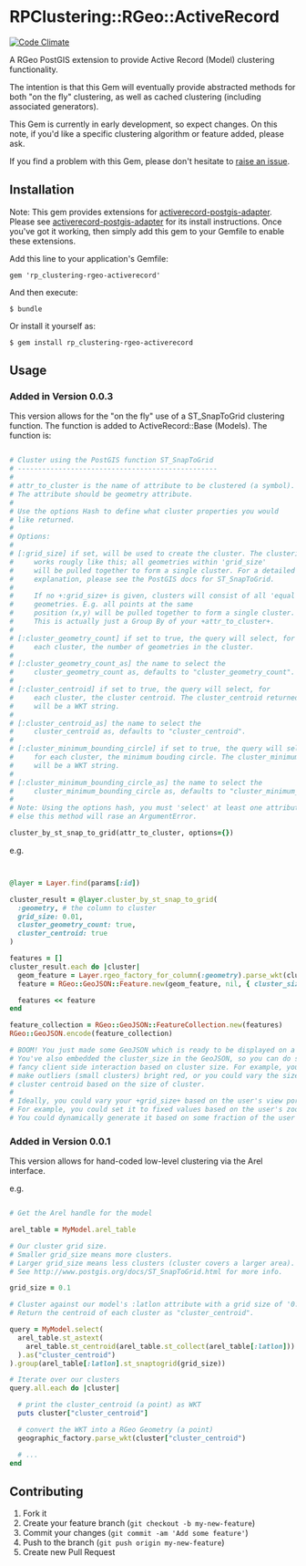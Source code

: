 # RPClustering::RGeo::ActiveRecord

[![Code Climate](https://codeclimate.com/github/robertpyke/rp_clustering-rgeo-activerecord.png)](https://codeclimate.com/github/robertpyke/rp_clustering-rgeo-activerecord)

A RGeo PostGIS extension to provide Active Record (Model) clustering functionality.

The intention is that this Gem will eventually provide abstracted methods for
both "on the fly" clustering, as well as cached clustering (including associated generators).

This Gem is currently in early development, so expect changes. On this note, if you'd like a specific clustering
algorithm or feature added, please ask.

If you find a problem with this Gem, please don't hesitate to [raise an issue](https://github.com/robertpyke/rp_clustering-rgeo-activerecord/issues).

## Installation

Note: This gem provides extensions for [activerecord-postgis-adapter](https://github.com/dazuma/activerecord-postgis-adapter).
Please see [activerecord-postgis-adapter](https://github.com/dazuma/activerecord-postgis-adapter)
for its install instructions. Once you've got
it working, then simply add this gem to your Gemfile to enable these extensions.

Add this line to your application's Gemfile:

    gem 'rp_clustering-rgeo-activerecord'

And then execute:

    $ bundle

Or install it yourself as:

    $ gem install rp_clustering-rgeo-activerecord


## Usage

### Added in Version 0.0.3

This version allows for the "on the fly" use of a ST_SnapToGrid clustering function.
The function is added to ActiveRecord::Base (Models). The function is:

```ruby

# Cluster using the PostGIS function ST_SnapToGrid
# -------------------------------------------------
#
# attr_to_cluster is the name of attribute to be clustered (a symbol).
# The attribute should be geometry attribute.
#
# Use the options Hash to define what cluster properties you would
# like returned.
#
# Options:
#
# [:grid_size] if set, will be used to create the cluster. The clustering
#     works rougly like this; all geometries within 'grid_size'
#     will be pulled together to form a single cluster. For a detailed
#     explanation, please see the PostGIS docs for ST_SnapToGrid.
#
#     If no +:grid_size+ is given, clusters will consist of all 'equal'
#     geometries. E.g. all points at the same 
#     position (x,y) will be pulled together to form a single cluster.
#     This is actually just a Group By of your +attr_to_cluster+.
#
# [:cluster_geometry_count] if set to true, the query will select, for
#     each cluster, the number of geometries in the cluster.
#
# [:cluster_geometry_count_as] the name to select the
#     cluster_geometry_count as, defaults to "cluster_geometry_count".
#
# [:cluster_centroid] if set to true, the query will select, for
#     each cluster, the cluster centroid. The cluster_centroid returned
#     will be a WKT string.
#
# [:cluster_centroid_as] the name to select the 
#     cluster_centroid as, defaults to "cluster_centroid".
#
# [:cluster_minimum_bounding_circle] if set to true, the query will select,
#     for each cluster, the minimum bouding circle. The cluster_minimum_bounding_circle
#     will be a WKT string.
#
# [:cluster_minimum_bounding_circle_as] the name to select the
#     cluster_minimum_bounding_circle as, defaults to "cluster_minimum_bounding_circle"
#
# Note: Using the options hash, you must 'select' at least one attribute,
# else this method will rase an ArgumentError.

cluster_by_st_snap_to_grid(attr_to_cluster, options={})

```

e.g.

```ruby


@layer = Layer.find(params[:id])

cluster_result = @layer.cluster_by_st_snap_to_grid(
  :geometry, # the column to cluster
  grid_size: 0.01,
  cluster_geometry_count: true,
  cluster_centroid: true
)

features = []
cluster_result.each do |cluster|
  geom_feature = Layer.rgeo_factory_for_column(:geometry).parse_wkt(cluster.cluster_centroid)
  feature = RGeo::GeoJSON::Feature.new(geom_feature, nil, { cluster_size: cluster.cluster_geometry_count.to_i })

  features << feature
end

feature_collection = RGeo::GeoJSON::FeatureCollection.new(features)
RGeo::GeoJSON.encode(feature_collection)

# BOOM! You just made some GeoJSON which is ready to be displayed on a map.
# You've also embedded the cluster_size in the GeoJSON, so you can do some
# fancy client side interaction based on cluster size. For example, you could
# make outliers (small clusters) bright red, or you could vary the size of the
# cluster centroid based on the size of cluster.
#
# Ideally, you could vary your +grid_size+ based on the user's view port.
# For example, you could set it to fixed values based on the user's zoom level.
# You could dynamically generate it based on some fraction of the user's view port bbox.

```

### Added in Version 0.0.1

This version allows for hand-coded low-level clustering via the Arel interface.

e.g.

```ruby

# Get the Arel handle for the model

arel_table = MyModel.arel_table

# Our cluster grid size.
# Smaller grid_size means more clusters.
# Larger grid_size means less clusters (cluster covers a larger area).
# See http://www.postgis.org/docs/ST_SnapToGrid.html for more info.

grid_size = 0.1

# Cluster against our model's :latlon attribute with a grid size of '0.1'.
# Return the centroid of each cluster as "cluster_centroid".

query = MyModel.select(
  arel_table.st_astext(
    arel_table.st_centroid(arel_table.st_collect(arel_table[:latlon]))
  ).as("cluster_centroid")
).group(arel_table[:latlon].st_snaptogrid(grid_size))

# Iterate over our clusters
query.all.each do |cluster|

  # print the cluster_centroid (a point) as WKT
  puts cluster["cluster_centroid"]

  # convert the WKT into a RGeo Geometry (a point)
  geographic_factory.parse_wkt(cluster["cluster_centroid")

  # ...
end

```

## Contributing

1. Fork it
2. Create your feature branch (`git checkout -b my-new-feature`)
3. Commit your changes (`git commit -am 'Add some feature'`)
4. Push to the branch (`git push origin my-new-feature`)
5. Create new Pull Request

